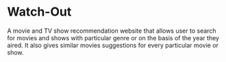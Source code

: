 # Watch-Out
A movie and TV show recommendation website that allows user to search for movies and shows with particular genre or on the basis of the year they aired. It also gives similar movies suggestions for every particular movie or show.
